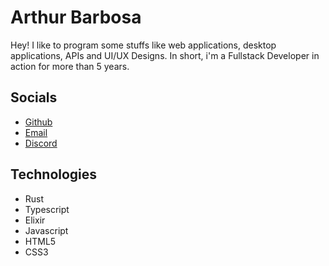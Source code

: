 # Arthur Barbosa
Hey! I like to program some stuffs like web applications, desktop applications, APIs and UI/UX Designs. In short, i'm a Fullstack Developer in action for more than 5 years.

## Socials
- [Github](https://github.com/arthurbbarbosa)
- [Email](mailto:guevara.arthur@proton.me)
- [Discord](https://discord.com/channels/@me/1204572370023485470)

## Technologies
- Rust
- Typescript
- Elixir
- Javascript
- HTML5
- CSS3
